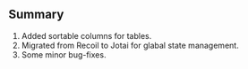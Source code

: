 ## Summary

1. Added sortable columns for tables.
2. Migrated from Recoil to Jotai for glabal state management.
3. Some minor bug-fixes.